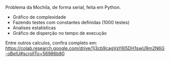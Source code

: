 Problema da Mochila, de forma serial, feita em Python.

 - Gráfico de complexidade
 - Fazendo testes com constantes definidas (1000 testes)
 - Analises estatísticas
 - Gráfico de disperção no tempo de execução

Entre outros calculos, confira completo em: https://colab.research.google.com/drive/1j3cb9cagVsY6l5DH1swU9m2N6G-oBeIU#scrollTo=56986b80
